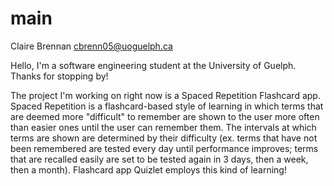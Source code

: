 # main
Claire Brennan
cbrenn05@uoguelph.ca

Hello, I'm a software engineering student at the University of Guelph. Thanks for stopping by!

The project I'm working on right now is a Spaced Repetition Flashcard app.
Spaced Repetition is a flashcard-based style of learning in which terms that are deemed
more "difficult" to remember are shown to the user more often than easier ones until
the user can remember them. The intervals at which terms are shown are determined
by their difficulty (ex. terms that have not been remembered are tested every day until 
performance improves; terms that are recalled easily are set to be tested again in 3 days,
then a week, then a month). Flashcard app Quizlet employs this kind of learning!
